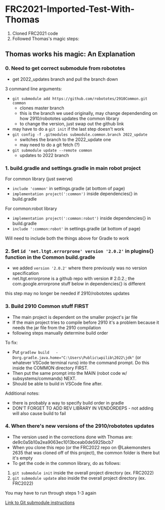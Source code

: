 # FRC2021-Imported-Test-With-Thomas

1. Cloned FRC2021 code
2. Followed Thomas's magic steps:

## Thomas works his magic: An Explanation

### 0. Need to get correct submodule from robototes
- get 2022_updates branch and pull the branch down

3 command line arguments:
- `git submodule add https://github.com/robototes/2910Common.git common`
	- clones master branch
	- this is the branch we used originally, may change dependending on how 2910/robototes updates the common library
	- to change the version, just swap out the github link
- may have to do a `git init` if the last step doesn't work
- `git config -f .gitmodules submodule.common.branch 2022_update`
	- switches the branch to the 2022_update one
	- may need to do a git fetch (?)
- `git submodule update --remote common`
	- updates to 2022 branch

### 1. build.gradle and settings.gradle in main robot project
For common library (just swerve)
- `include 'common'` in settings.gradle (at bottom of page)
- `implementation project(':common')` inside dependencies{} in build.gradle

For common:robot library
- `implementation project(':common:robot')` inside dependencies{} in build.gradle
- `include ':common:robot'` in settings.gradle (at bottom of page)

Will need to include both the things above for Gradle to work

### 2. Set `id 'net.ltgt.errorprone' version '2.0.2'` in plugins{} function in the Common build.gradle
- we added `version '2.0.2'` where there previously was no version specification 
- net.ltgt.errorprone is a github repo with version # 2.0.2.; the com.google.errorprone stuff below in dependencies{} is different 

this step may no longer be needed if 2910/robototes updates 

### 3. Build 2910 Common stuff FIRST 
- The main project is dependent on the smaller project's jar file
- If the main project tries to compile before 2910 it's a problem because it needs the jar file from the 2910 compilation
- following steps manually determine build order

To fix:
- Put `gradlew build   -Dorg.gradle.java.home="C:\Users\Public\wpilib\2022\jdk"` (or whatever VSCode terminal runs) into the command prompt. Do this inside the COMMON directory FIRST. 
- Then put the same prompt into the MAIN (robot code w/ subsystems/commands) NEXT.
- Should be able to build in VSCode fine after. 

Additional notes:
- there is probably a way to specify build order in gradle
- DON'T FORGET TO ADD REV LIBRARY IN VENDORDEPS - not adding will also cause build to fail

### 4. When there's new versions of the 2910/robototes updates
- The version used in the corrections done with Thomas are: de9c0a5b10a2ea9063ec1013bceab0de5925bcb7
- When you clone this repo (or the FRC2022 repo on @Lakemonsters 2635 that was cloned off of this project), the common folder is there but it's empty
- To get the code in the common library, do as follows:

1. `git submodule init` inside the overall project directory (ex. FRC2022)
2. `git submodule update` also inside the overall project directory (ex. FRC2022)

You may have to run through steps 1-3 again 

[Link to Git submodule instructions](https://git-scm.com/book/en/v2/Git-Tools-Submodules#:~:text=The%20DbConnector%20directory%20is%20there%2C%20but%20empty.%20You%20must%20run%20two%20commands%3A%20git%20submodule%20init%20to%20initialize%20your%20local%20configuration%20file%2C%20and%20git%20submodule%20update%20to%20fetch%20all%20the%20data%20from%20that%20project%20and%20check%20out%20the%20appropriate%20commit%20listed%20in%20your%20superproject%3A)
